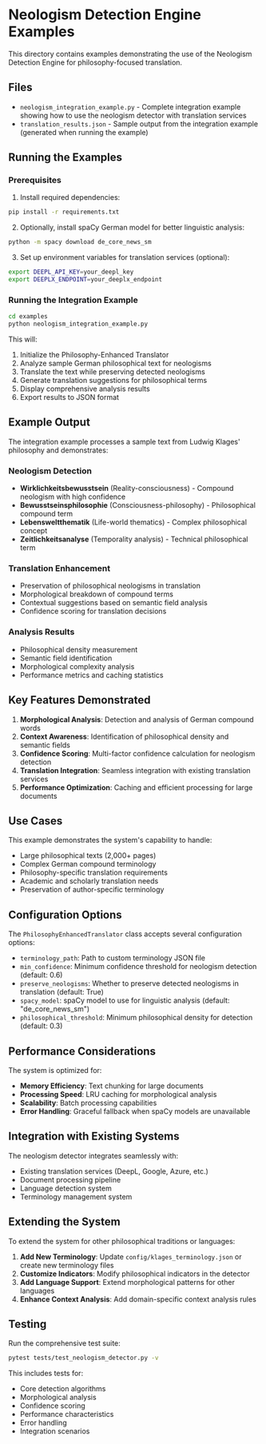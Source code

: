 # Neologism Detection Engine Examples

This directory contains examples demonstrating the use of the Neologism Detection Engine for philosophy-focused translation.

## Files

- `neologism_integration_example.py` - Complete integration example showing how to use the neologism detector with translation services
- `translation_results.json` - Sample output from the integration example (generated when running the example)

## Running the Examples

### Prerequisites

1. Install required dependencies:
```bash
pip install -r requirements.txt
```

2. Optionally, install spaCy German model for better linguistic analysis:
```bash
python -m spacy download de_core_news_sm
```

3. Set up environment variables for translation services (optional):
```bash
export DEEPL_API_KEY=your_deepl_key
export DEEPLX_ENDPOINT=your_deeplx_endpoint
```

### Running the Integration Example

```bash
cd examples
python neologism_integration_example.py
```

This will:
1. Initialize the Philosophy-Enhanced Translator
2. Analyze sample German philosophical text for neologisms
3. Translate the text while preserving detected neologisms
4. Generate translation suggestions for philosophical terms
5. Display comprehensive analysis results
6. Export results to JSON format

## Example Output

The integration example processes a sample text from Ludwig Klages' philosophy and demonstrates:

### Neologism Detection
- **Wirklichkeitsbewusstsein** (Reality-consciousness) - Compound neologism with high confidence
- **Bewusstseinsphilosophie** (Consciousness-philosophy) - Philosophical compound term
- **Lebensweltthematik** (Life-world thematics) - Complex philosophical concept
- **Zeitlichkeitsanalyse** (Temporality analysis) - Technical philosophical term

### Translation Enhancement
- Preservation of philosophical neologisms in translation
- Morphological breakdown of compound terms
- Contextual suggestions based on semantic field analysis
- Confidence scoring for translation decisions

### Analysis Results
- Philosophical density measurement
- Semantic field identification
- Morphological complexity analysis
- Performance metrics and caching statistics

## Key Features Demonstrated

1. **Morphological Analysis**: Detection and analysis of German compound words
2. **Context Awareness**: Identification of philosophical density and semantic fields
3. **Confidence Scoring**: Multi-factor confidence calculation for neologism detection
4. **Translation Integration**: Seamless integration with existing translation services
5. **Performance Optimization**: Caching and efficient processing for large documents

## Use Cases

This example demonstrates the system's capability to handle:
- Large philosophical texts (2,000+ pages)
- Complex German compound terminology
- Philosophy-specific translation requirements
- Academic and scholarly translation needs
- Preservation of author-specific terminology

## Configuration Options

The `PhilosophyEnhancedTranslator` class accepts several configuration options:

- `terminology_path`: Path to custom terminology JSON file
- `min_confidence`: Minimum confidence threshold for neologism detection (default: 0.6)
- `preserve_neologisms`: Whether to preserve detected neologisms in translation (default: True)
- `spacy_model`: spaCy model to use for linguistic analysis (default: "de_core_news_sm")
- `philosophical_threshold`: Minimum philosophical density for detection (default: 0.3)

## Performance Considerations

The system is optimized for:
- **Memory Efficiency**: Text chunking for large documents
- **Processing Speed**: LRU caching for morphological analysis
- **Scalability**: Batch processing capabilities
- **Error Handling**: Graceful fallback when spaCy models are unavailable

## Integration with Existing Systems

The neologism detector integrates seamlessly with:
- Existing translation services (DeepL, Google, Azure, etc.)
- Document processing pipeline
- Language detection system
- Terminology management system

## Extending the System

To extend the system for other philosophical traditions or languages:

1. **Add New Terminology**: Update `config/klages_terminology.json` or create new terminology files
2. **Customize Indicators**: Modify philosophical indicators in the detector
3. **Add Language Support**: Extend morphological patterns for other languages
4. **Enhance Context Analysis**: Add domain-specific context analysis rules

## Testing

Run the comprehensive test suite:
```bash
pytest tests/test_neologism_detector.py -v
```

This includes tests for:
- Core detection algorithms
- Morphological analysis
- Confidence scoring
- Performance characteristics
- Error handling
- Integration scenarios